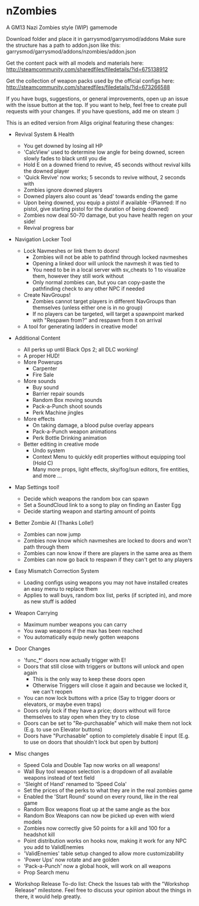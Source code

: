 nZombies
========

A GM13 Nazi Zombies style (WIP) gamemode

Download folder and place it in garrysmod/garrysmod/addons
Make sure the structure has a path to addon.json like this: garrysmod/garrysmod/addons/nzombies/addon.json

Get the content pack with all models and materials here:
http://steamcommunity.com/sharedfiles/filedetails/?id=675138912

Get the collection of weapon packs used by the official configs here:
http://steamcommunity.com/sharedfiles/filedetails/?id=673266588

If you have bugs, suggestions, or general improvements, open up an issue with the issue button at the top. If you want to help, feel free to create pull requests with your changes. If you have questions, add me on steam :)

This is an edited version from Aligs original featuring these changes:

- Revival System & Health
	- You get downed by losing all HP
	- 'CalcView' used to determine low angle for being downed, screen slowly fades to black until you die
	- Hold E on a downed friend to revive, 45 seconds without revival kills the downed player
	- 'Quick Revive' now works; 5 seconds to revive without, 2 seconds with
	- Zombies ignore downed players
	- Downed players also count as 'dead' towards ending the game
	- Upon being downed, you equip a pistol if available
		-(Planned: If no pistol, give starting pistol for the duration of being downed)
	- Zombies now deal 50-70 damage, but you have health regen on your side!
	- Revival progress bar

- Navigation Locker Tool
	- Lock Navmeshes or link them to doors!
		- Zombies will not be able to pathfind through locked navmeshes
		- Opening a linked door will unlock the navmesh it was tied to
		- You need to be in a local server with sv_cheats to 1 to visualize them, however they still work without
		- Only normal zombies can, but you can copy-paste the pathfinding check to any other NPC if needed
	- Create NavGroups!
		- Zombies cannot target players in different NavGroups than themselves (unless either one is in no group)
		- If no players can be targeted, will target a spawnpoint marked with "Respawn from?" and respawn from it on arrival
	- A tool for generating ladders in creative mode!

- Additional Content
	- All perks up until Black Ops 2; all DLC working!
	- A proper HUD!
	- More Powerups
		- Carpenter
		- Fire Sale
	- More sounds
		- Buy sound
		- Barrier repair sounds
		- Random Box moving sounds
		- Pack-a-Punch shoot sounds
		- Perk Machine jingles
	- More effects
		- On taking damage, a blood pulse overlay appears
		- Pack-a-Punch weapon animations
		- Perk Bottle Drinking animation
	- Better editing in creative mode
		- Undo system
		- Context Menu to quickly edit properties without equipping tool (Hold C)
		- Many more props, light effects, sky/fog/sun editors, fire entities, and more ...

- Map Settings tool!
	- Decide which weapons the random box can spawn
	- Set a SoundCloud link to a song to play on finding an Easter Egg
	- Decide starting weapon and starting amount of points

- Better Zombie AI (Thanks Lolle!)
	- Zombies can now jump
	- Zombies now know which navmeshes are locked to doors and won't path through them
	- Zombies can now know if there are players in the same area as them
	- Zombies can now go back to respawn if they can't get to any players

- Easy Mismatch Correction System
	- Loading configs using weapons you may not have installed creates an easy menu to replace them
	- Applies to wall buys, random box list, perks (if scripted in), and more as new stuff is added
		
- Weapon Carrying
	- Maximum number weapons you can carry
	- You swap weapons if the max has been reached
	- You automatically equip newly gotten weapons
		
- Door Changes
	- 'func_*' doors now actually trigger with E!
	- Doors that still close with triggers or buttons will unlock and open again
		- This is the only way to keep these doors open
		- Otherwise Triggers will close it again and because we locked it, we can't reopen
	- You can now lock buttons with a price (Say to trigger doors or elevators, or maybe even traps)
	- Doors only lock if they have a price; doors without will force themselves to stay open when they try to close
	- Doors can be set to "Re-purchasable" which will make them not lock (E.g. to use on Elevator buttons)
	- Doors have "Purchasable" option to completely disable E input (E.g. to use on doors that shouldn't lock but open by button)
	
- Misc changes
	- Speed Cola and Double Tap now works on all weapons!
	- Wall Buy tool weapon selection is a dropdown of all available weapons instead of text field
	- 'Sleight of Hand' renamed to 'Speed Cola'
	- Set the prices of the perks to what they are in the real zombies game
	- Enabled the 'Start Round' sound on every round, like in the real game
	- Random Box weapons float up at the same angle as the box
	- Random Box Weapons can now be picked up even with wierd models
	- Zombies now correctly give 50 points for a kill and 100 for a headshot kill
	- Point distribution works on hooks now, making it work for any NPC you add to ValidEnemies
	- 'ValidEnemies' table setup changed to allow more customizability
	- 'Power Ups' now rotate and are golden
	- 'Pack-a-Punch' now a global hook, will work on all weapons
	- Prop Search menu


- Workshop Release To-do list:
	Check the Issues tab with the "Workshop Release" milestone. Feel free to discuss your opinion about the things in there, it would help greatly.
